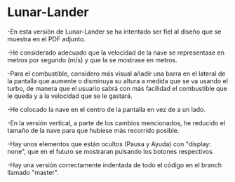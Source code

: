 # Lunar-Lander

-En esta versión de Lunar-Lander se ha intentado ser fiel al diseño que se muestra en el PDF adjunto.

-He considerado adecuado que la velocidad de la nave se representase en metros por segundo (m/s) y que la se mostrase en metros.

-Para el combustible, considero más visual añadir una barra en el lateral de la pantalla que aumente o disminuya su altura a medida que se va usando el turbo, de manera que el usuario sabrá con más facilidad el combustible que le queda y a la velocidad que se le gastará.

-He colocado la nave en el centro de la pantalla en vez de a un lado.

-En la versión vertical, a parte de los cambios mencionados, he reducido el tamaño de la nave para que hubiese más recorrido posible.

-Hay unos elementos que están ocultos (Pausa y Ayuda) con "display: none", que en el futuro se mostraran pulsando los botones respectivos.

-Hay una versión correctamente indentada de todo el código en el branch llamado "master".

